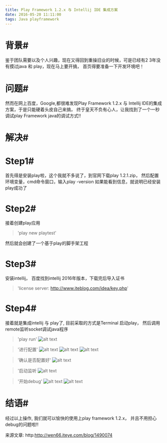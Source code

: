 ```yaml
---
title: Play Framework 1.2.x 与 Intellij IDE 集成方案
date: 2016-05-20 11:11:00
tags: Java playframework
---
```


# 背景#
鉴于团队需要以及个人兴趣，现在又得回到重操旧业的时候，可是已经有2 3年没有摸过java 和 play，现在马上要开搞，
首页得要准备一下开发环境吧！

# 问题#

然而在网上百度，Google,都很难发现Play Framework 1.2.x 与 Intellij IDE的集成方案，于是只能硬着头皮自己来搞，
终于皇天不负有心人，让我找到了一个一秒调试play Framework java的调试方式!!

# 解决#

# Step1#
首先得是安装play啦，这个我就不多说了，到官网下载play 1.2.1.zip， 然后配置环境变量，cmd命令窗口，输入play -version
如果能看到信息，就说明已经安装play成功了

# Step2#
接着创建play应用
> 'play new playtest'

然后就会创建了一个基于play的脚手架工程

# Step3#
安装intellij， 百度找到intellij 2016年版本，下载完后导入证书
> 'license server:   http://www.iteblog.com/idea/key.php'

# Step4#
接着就是集成intellij 与 play了, 目前采取的方式是Terminal 启动play， 然后调用remote监听socket调试java程序

> 'play run'
![alt text](http://7xawfk.com1.z0.glb.clouddn.com/p1.png "启动play")

> '进行配置'
![alt text](http://7xawfk.com1.z0.glb.clouddn.com/p2.png "配置1")
![alt text](http://7xawfk.com1.z0.glb.clouddn.com/p3.png "配置2")
![alt text](http://7xawfk.com1.z0.glb.clouddn.com/p4.png "配置3")

> '确认是否配置好'
![alt text](http://7xawfk.com1.z0.glb.clouddn.com/p5.png "确认配置")

> '启动监听
![alt text](http://7xawfk.com1.z0.glb.clouddn.com/p6.png "启动监听")

> '开始debug'
![alt text](http://7xawfk.com1.z0.glb.clouddn.com/p7.png "开始debug1")
![alt text](http://7xawfk.com1.z0.glb.clouddn.com/p8.png "开始debug2")



# 结语#
经过以上操作, 我们就可以愉快的使用上play framework 1.2.x， 并且不用担心debug的问题啦!!

来源文章:
http:http://wen66.iteye.com/blog/1490074